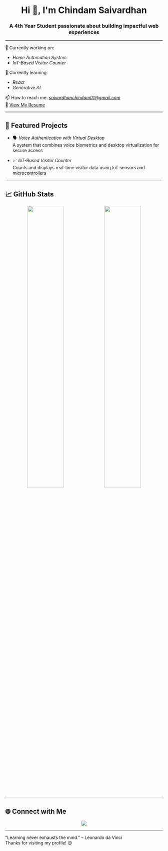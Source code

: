 <h1 align="center">Hi 👋, I'm Chindam Saivardhan</h1>
<h3 align="center">A 4th Year Student passionate about building impactful web experiences</h3>

---

🔭 Currently working on:  
* *Home Automation System*  
* *IoT-Based Visitor Counter*

🌱 Currently learning:  
* *React*  
* *Generative AI*

📫 How to reach me: *saivardhanchindam01@gmail.com*  
📄 [View My Resume](https://drive.google.com/file/d/1QUfHbZ9fhSxqA92FNikQARZTAZwPtgha/view?usp=drivesdk)

---

## 🚀 Featured Projects

- 🗣️ *Voice Authentication with Virtual Desktop*  
  A system that combines voice biometrics and desktop virtualization for secure access

- 📈 *IoT-Based Visitor Counter*  
  Counts and displays real-time visitor data using IoT sensors and microcontrollers

---

## 📈 GitHub Stats

<p align="center">
  <img src="https://github-readme-stats.vercel.app/api?username=saivardhanwinnu&show_icons=true&theme=tokyonight" width="48%"/>
  <img src="https://streak-stats.demolab.com?user=saivardhanwinnu&theme=tokyonight" width="48%"/>
</p>

---

## 🌐 Connect with Me

<p align="center">
  <a href="mailto:saivardhanchindam01@gmail.com"><img src="https://img.shields.io/badge/Gmail-D14836?style=for-the-badge&logo=gmail&logoColor=white" /></a>
  <!-- Add LinkedIn or Medium links here when available -->
</p>

---

“Learning never exhausts the mind.” – Leonardo da Vinci  
Thanks for visiting my profile! 😊

<!--
**saivardhanwinnu/saivardhanwinnu** is a ✨ _special_ ✨ repository because its `README.md` (this file) appears on your GitHub profile.

Here are some ideas to get you started:

- 🔭 I’m currently working on ...
- 🌱 I’m currently learning ...
- 👯 I’m looking to collaborate on ...
- 🤔 I’m looking for help with ...
- 💬 Ask me about ...
- 📫 How to reach me: ...
- 😄 Pronouns: ...
- ⚡ Fun fact: ...
-->
